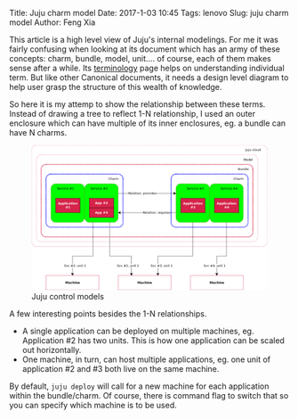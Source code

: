 Title: Juju charm  model
Date: 2017-1-03 10:45
Tags: lenovo
Slug: juju charm model
Author: Feng Xia


This article is a high level view of Juju's internal modelings. For me
it was fairly confusing when looking at its document which has an army
of these concepts: charm, bundle, model, unit.... of course, each of
them makes sense after a while. Its [terminology][1] page helps on
understanding individual term. But like other Canonical documents, it
needs a design level diagram to help user grasp the structure of this
wealth of knowledge.

[1]: https://jujucharms.com/docs/2.0/glossary

So here it is my attemp to show the relationship between these
terms. Instead of drawing a tree to reflect 1-N relationship, I used
an outer enclosure which can have multiple of its inner enclosures,
eg. a bundle can have N charms.

<figure>
  <img src="/images/juju%20control%20modeling.png"
       class="center img-responsive" />
  <figcaption>Juju control models</figcaption>
</figure>

A few interesting points besides the 1-N relationships. 

* A single application can be deployed on multiple machines,
  eg. Application #2 has two units. This is how one application can be
  scaled out horizontally.
* One machine, in turn, can host multiple applications, eg. one unit
  of application #2 and #3 both live on the same machine. 

By default, `juju deploy` will call for a new machine for each
application within the bundle/charm. Of course, there is command flag
to switch that so you can specify which machine is to be used.
